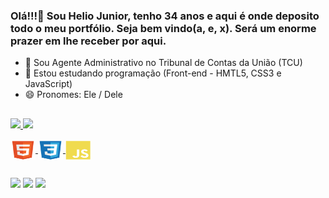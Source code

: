 ### Olá!!!👋 Sou Helio Junior, tenho 34 anos e aqui é onde deposito todo o meu portfólio. Seja bem vindo(a, e, x). Será um enorme prazer em lhe receber por aqui. 

- 🔭 Sou Agente Administrativo no Tribunal de Contas da União (TCU)
- 🌱 Estou estudando programação (Front-end - HMTL5, CSS3 e JavaScript)
- 😄 Pronomes: Ele / Dele

##

<div>
  <a href="https://github.com/helio-s-jr">
  <img height="180em" src="https://github-readme-stats.vercel.app/api?username=helio-s-jr&show_icons=true&theme=radical&include_all_commits=true&count-private=true"/>
  <img height="180em" src="https://github-readme-stats.vercel.app/api/top-langs/?username=helio-s-jr&layout=campact&langs_count=16&theme=radical"/>
</div>

<div style="display: inline_blok"><br>
  <img align="center" alt="icon-HTML5" height="30" width="40" src="https://raw.githubusercontent.com/devicons/devicon/master/icons/html5/html5-original.svg">
  <img align="center" alt="icon-CSS3" height="30" width="40" src="https://raw.githubusercontent.com/devicons/devicon/master/icons/css3/css3-original.svg">
  <img align="center" alt="icon-JS" height="30" width="40" src="https://raw.githubusercontent.com/devicons/devicon/master/icons/javascript/javascript-plain.svg">
</div>
  
  ##
  
<div>
  <a href="https://www.linkedin.com/in/helio-s-junior" target="_blank"><img src="https://img.shields.io/badge/-LinkedIn-%230077B5?style=for-the-badge&logo=linkedin&logocolor=white" target="_blank"></a>
  <a href="https://www.instagram.com/hellio.jr/?hl=pt-br/" target="_blank"><img src="https://img.shields.io/badge/Instagram-E4405F?style=for-the-badge&logo=instagram&logoColor=white" target="_blank"></a>
  <a href="mailto:heliojr.zpt@gmail.com"><img src="https://img.shields.io/badge/Gmail-D14836?style=for-the-badge&logo=gmail&logoColor=white" target="_blank"></a>
</div>
